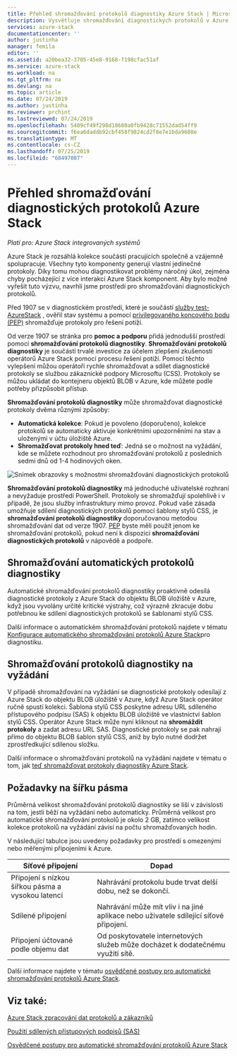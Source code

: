 ```yaml
---
title: Přehled shromažďování protokolů diagnostiky Azure Stack | Microsoft Docs
description: Vysvětluje shromažďování diagnostických protokolů v Azure Stack nápovědě a podpoře, včetně kolekce na vyžádání a automatického shromažďování protokolů.
services: azure-stack
documentationcenter: ''
author: justinha
manager: femila
editor: ''
ms.assetid: a20bea32-3705-45e8-9168-f198cfac51af
ms.service: azure-stack
ms.workload: na
ms.tgt_pltfrm: na
ms.devlang: na
ms.topic: article
ms.date: 07/24/2019
ms.author: justinha
ms.reviewer: prchint
ms.lastreviewed: 07/24/2019
ms.openlocfilehash: 5409cf49f298d18680a0fb9428c71552dad54ff9
ms.sourcegitcommit: f6ea6daddb92cbf458f9824cd2f8e7e1bda9688e
ms.translationtype: MT
ms.contentlocale: cs-CZ
ms.lasthandoff: 07/25/2019
ms.locfileid: "68497087"
---
```

# <a name="overview-of-azure-stack-diagnostic-log-collection"></a>Přehled shromažďování diagnostických protokolů Azure Stack 

*Platí pro: Azure Stack integrovaných systémů*

Azure Stack je rozsáhlá kolekce součástí pracujících společně a vzájemně spolupracuje. Všechny tyto komponenty generují vlastní jedinečné protokoly. Díky tomu mohou diagnostikovat problémy náročný úkol, zejména chyby pocházející z více interakcí Azure Stack komponent. Aby bylo možné vyřešit tuto výzvu, navrhli jsme prostředí pro shromažďování diagnostických protokolů. 

Před 1907 se v diagnostickém prostředí, které je součástí [služby test-AzureStack](azure-stack-diagnostic-test.md) , ověřil stav systému a pomocí [privilegovaného koncového bodu (PEP)](azure-stack-configure-on-demand-diagnostic-log-collection.md#using-pep) shromažďuje protokoly pro řešení potíží. 

Od verze 1907 se stránka pro **pomoc a podporu** přidá jednodušší prostředí pomocí **shromažďování protokolů diagnostiky**. 
**Shromažďování protokolů diagnostiky** je součástí trvalé investice za účelem zlepšení zkušeností operátorů Azure Stack pomocí procesu řešení potíží. Pomocí těchto vylepšení můžou operátoři rychle shromažďovat a sdílet diagnostické protokoly se službou zákaznické podpory Microsoftu (CSS). Protokoly se můžou ukládat do kontejneru objektů BLOB v Azure, kde můžete podle potřeby přizpůsobit přístup.    
   
**Shromažďování protokolů diagnostiky** může shromažďovat diagnostické protokoly dvěma různými způsoby:

- **Automatická kolekce**: Pokud je povoleno (doporučeno), kolekce protokolů se automaticky aktivuje konkrétními upozorněními na stav a uloženými v účtu úložiště Azure.
- **Shromažďovat protokoly hned teď**: Jedná se o možnost na vyžádání, kde se můžete rozhodnout pro shromažďování protokolů z posledních sedmi dnů od 1-4 hodinových oken.

![Snímek obrazovky s možnostmi shromažďování diagnostických protokolů](media/azure-stack-automatic-log-collection/azure-stack-log-collection-overview.png)

**Shromažďování protokolů diagnostiky** má jednoduché uživatelské rozhraní a nevyžaduje prostředí PowerShell. Protokoly se shromažďují spolehlivě i v případě, že jsou služby infrastruktury mimo provoz.
Pokud vaše zásada umožňuje sdílení diagnostických protokolů pomocí šablony stylů CSS, je **shromažďování protokolů diagnostiky** doporučovanou metodou shromažďování dat od verze 1907. [PEP](azure-stack-configure-on-demand-diagnostic-log-collection.md#using-pep) byste měli použít jenom ke shromažďování protokolů, pokud není k dispozici **shromažďování diagnostických protokolů** v nápovědě a podpoře.

## <a name="automatic-diagnostic-log-collection"></a>Shromažďování automatických protokolů diagnostiky 

Automatické shromažďování protokolů diagnostiky proaktivně odesílá diagnostické protokoly z Azure Stack do objektu BLOB úložiště v Azure, když jsou vyvolány určité kritické výstrahy, což výrazně zkracuje dobu potřebnou ke sdílení diagnostických protokolů se šablonami stylů CSS.

Další informace o automatickém shromažďování protokolů najdete v tématu [Konfigurace automatického shromažďování protokolů Azure Stack](azure-stack-configure-automatic-diagnostic-log-collection.md)pro diagnostiku.

## <a name="on-demand-diagnostic-log-collection"></a>Shromažďování protokolů diagnostiky na vyžádání

V případě shromažďování na vyžádání se diagnostické protokoly odesílají z Azure Stack do objektu BLOB úložiště v Azure, když Azure Stack operátor ručně spustí kolekci.
Šablona stylů CSS poskytne adresu URL sdíleného přístupového podpisu (SAS) k objektu BLOB úložiště ve vlastnictví šablon stylů CSS. Operátor Azure Stack může nyní kliknout na **shromáždit protokoly** a zadat adresu URL SAS. Diagnostické protokoly se pak nahrají přímo do objektu BLOB šablon stylů CSS, aniž by bylo nutné dodržet zprostředkující sdílenou složku. 

Další informace o shromažďování protokolů na vyžádání najdete v tématu o tom, jak [teď shromažďovat protokoly diagnostiky Azure Stack](azure-stack-configure-on-demand-diagnostic-log-collection.md).

## <a name="bandwidth-considerations"></a>Požadavky na šířku pásma

Průměrná velikost shromažďování protokolů diagnostiky se liší v závislosti na tom, jestli běží na vyžádání nebo automaticky. Průměrná velikost pro automatické shromažďování protokolů je okolo 2 GB, zatímco velikost kolekce protokolů na vyžádání závisí na počtu shromažďovaných hodin. 

V následující tabulce jsou uvedeny požadavky pro prostředí s omezenými nebo měřenými připojeními k Azure.

| Síťové připojení | Dopad |
|--------------------|--------|
| Připojení s nízkou šířkou pásma a vysokou latencí | Nahrávání protokolu bude trvat delší dobu, než se dokončí. | 
| Sdílené připojení | Nahrávání může mít vliv i na jiné aplikace nebo uživatele sdílející síťové připojení. |
| Připojení účtované podle objemu dat | Od poskytovatele internetových služeb může docházet k dodatečnému využití sítě. |

Další informace najdete v tématu [osvědčené postupy pro automatické shromažďování protokolů Azure Stack](azure-stack-best-practices-automatic-diagnostic-log-collection.md).

## <a name="see-also"></a>Viz také:

[Azure Stack zpracování dat protokolů a zákazníků](https://docs.microsoft.com/azure-stack/operator/azure-stack-data-collection)

[Použití sdílených přístupových podpisů (SAS)](https://docs.microsoft.com/azure/storage/common/storage-dotnet-shared-access-signature-part-1)

[Osvědčené postupy pro automatické shromažďování protokolů Azure Stack](azure-stack-best-practices-automatic-diagnostic-log-collection.md)
